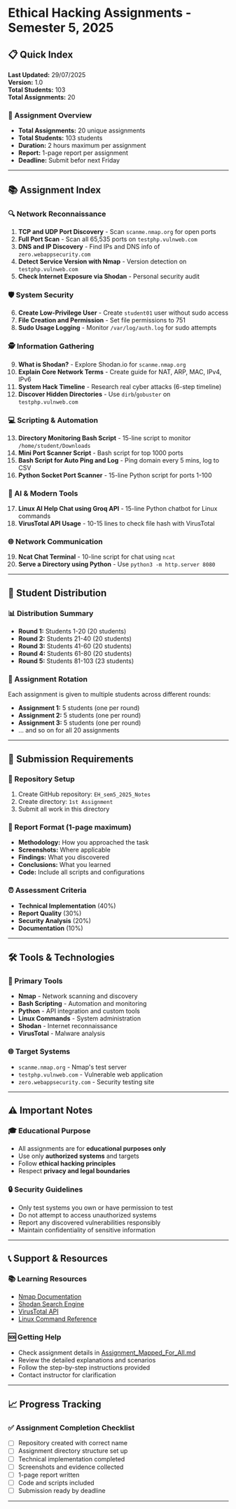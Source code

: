 # Ethical Hacking Assignments - Semester 5, 2025

## 📋 Quick Index
**Last Updated:** 29/07/2025  
**Version:** 1.0  
**Total Students:** 103  
**Total Assignments:** 20

### 🎯 Assignment Overview
- **Total Assignments:** 20 unique assignments
- **Total Students:** 103 students
- **Duration:** 2 hours maximum per assignment
- **Report:** 1-page report per assignment
- **Deadline:** Submit befor next Friday

---

## 📚 Assignment Index

### 🔍 Network Reconnaissance
1. **TCP and UDP Port Discovery** - Scan `scanme.nmap.org` for open ports
2. **Full Port Scan** - Scan all 65,535 ports on `testphp.vulnweb.com`
3. **DNS and IP Discovery** - Find IPs and DNS info of `zero.webappsecurity.com`
4. **Detect Service Version with Nmap** - Version detection on `testphp.vulnweb.com`
5. **Check Internet Exposure via Shodan** - Personal security audit

### 🛡️ System Security
6. **Create Low-Privilege User** - Create `student01` user without sudo access
7. **File Creation and Permission** - Set file permissions to 751
8. **Sudo Usage Logging** - Monitor `/var/log/auth.log` for sudo attempts

### 🕵️ Information Gathering
9. **What is Shodan?** - Explore Shodan.io for `scanme.nmap.org`
10. **Explain Core Network Terms** - Create guide for NAT, ARP, MAC, IPv4, IPv6
11. **System Hack Timeline** - Research real cyber attacks (6-step timeline)
12. **Discover Hidden Directories** - Use `dirb`/`gobuster` on `testphp.vulnweb.com`

### 💻 Scripting & Automation
13. **Directory Monitoring Bash Script** - 15-line script to monitor `/home/student/Downloads`
14. **Mini Port Scanner Script** - Bash script for top 1000 ports
15. **Bash Script for Auto Ping and Log** - Ping domain every 5 mins, log to CSV
16. **Python Socket Port Scanner** - 15-line Python script for ports 1-100

### 🤖 AI & Modern Tools
17. **Linux AI Help Chat using Groq API** - 15-line Python chatbot for Linux commands
18. **VirusTotal API Usage** - 10-15 lines to check file hash with VirusTotal

### 🌐 Network Communication
19. **Ncat Chat Terminal** - 10-line script for chat using `ncat`
20. **Serve a Directory using Python** - Use `python3 -m http.server 8080`

---

## 👥 Student Distribution

### 📊 Distribution Summary
- **Round 1:** Students 1-20 (20 students)
- **Round 2:** Students 21-40 (20 students)
- **Round 3:** Students 41-60 (20 students)
- **Round 4:** Students 61-80 (20 students)
- **Round 5:** Students 81-103 (23 students)

### 🎲 Assignment Rotation
Each assignment is given to multiple students across different rounds:
- **Assignment 1:** 5 students (one per round)
- **Assignment 2:** 5 students (one per round)
- **Assignment 3:** 5 students (one per round)
- ... and so on for all 20 assignments

---

## 📝 Submission Requirements

### 📁 Repository Setup
1. Create GitHub repository: `EH_sem5_2025_Notes`
2. Create directory: `1st Assignment`
3. Submit all work in this directory

### 📄 Report Format (1-page maximum)
- **Methodology:** How you approached the task
- **Screenshots:** Where applicable
- **Findings:** What you discovered
- **Conclusions:** What you learned
- **Code:** Include all scripts and configurations

### ⏰ Assessment Criteria
- **Technical Implementation** (40%)
- **Report Quality** (30%)
- **Security Analysis** (20%)
- **Documentation** (10%)

---

## 🛠️ Tools & Technologies

### 🔧 Primary Tools
- **Nmap** - Network scanning and discovery
- **Bash Scripting** - Automation and monitoring
- **Python** - API integration and custom tools
- **Linux Commands** - System administration
- **Shodan** - Internet reconnaissance
- **VirusTotal** - Malware analysis

### 🌐 Target Systems
- `scanme.nmap.org` - Nmap's test server
- `testphp.vulnweb.com` - Vulnerable web application
- `zero.webappsecurity.com` - Security testing site

---

## ⚠️ Important Notes

### 🎓 Educational Purpose
- All assignments are for **educational purposes only**
- Use only **authorized systems** and targets
- Follow **ethical hacking principles**
- Respect **privacy and legal boundaries**

### 🔒 Security Guidelines
- Only test systems you own or have permission to test
- Do not attempt to access unauthorized systems
- Report any discovered vulnerabilities responsibly
- Maintain confidentiality of sensitive information

---

## 📞 Support & Resources

### 📚 Learning Resources
- [Nmap Documentation](https://nmap.org/docs.html)
- [Shodan Search Engine](https://shodan.io)
- [VirusTotal API](https://developers.virustotal.com)
- [Linux Command Reference](https://linux.die.net/man/)

### 🆘 Getting Help
- Check assignment details in [Assignment_Mapped_For_All.md](https://github.com/sector21/EthicalHackingNotes/blob/main/.repo/Assignment_Mapped_For_All.md)
- Review the detailed explanations and scenarios
- Follow the step-by-step instructions provided
- Contact instructor for clarification

---

## 📈 Progress Tracking

### ✅ Assignment Completion Checklist
- [ ] Repository created with correct name
- [ ] Assignment directory structure set up
- [ ] Technical implementation completed
- [ ] Screenshots and evidence collected
- [ ] 1-page report written
- [ ] Code and scripts included
- [ ] Submission ready by deadline

---
